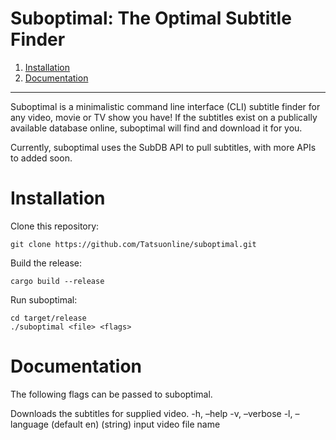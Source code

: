 
# Suboptimal: The Optimal Subtitle Finder

1.  [Installation](#org2f72563)
2.  [Documentation](#orga11e821)

---

Suboptimal is a minimalistic command line interface (CLI) subtitle finder for any video, movie or TV show you have! If the subtitles exist on a publically available database online, suboptimal will find and download it for you.

Currently, suboptimal uses the SubDB API to pull subtitles, with more APIs to added soon.


<a id="org2f72563"></a>

# Installation

Clone this repository:

    git clone https://github.com/Tatsuonline/suboptimal.git

Build the release:

    cargo build --release

Run suboptimal:

    cd target/release
    ./suboptimal <file> <flags>


<a id="orga11e821"></a>

# Documentation

The following flags can be passed to suboptimal.

Downloads the subtitles for supplied video.
  -h, &#x2013;help
  -v, &#x2013;verbose
  -l, &#x2013;language (default en)
  <file> (string) input video file name

